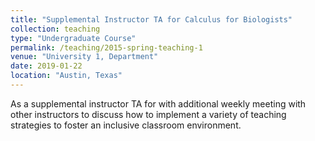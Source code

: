 ```yaml
---
title: "Supplemental Instructor TA for Calculus for Biologists"
collection: teaching
type: "Undergraduate Course"
permalink: /teaching/2015-spring-teaching-1
venue: "University 1, Department"
date: 2019-01-22
location: "Austin, Texas"
---
```


As a supplemental instructor TA for with additional weekly meeting with other instructors to discuss how to implement a variety of teaching strategies to foster an inclusive classroom environment.
